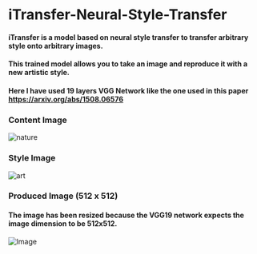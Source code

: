 # iTransfer-Neural-Style-Transfer
#### iTransfer is a model based on neural style transfer to transfer arbitrary style onto arbitrary images.
#### This trained model allows you to take an image and reproduce it with a new artistic style.
#### Here I have used 19 layers VGG Network like the one used in this paper https://arxiv.org/abs/1508.06576

### Content Image
![nature](https://user-images.githubusercontent.com/40026126/72504458-da15c900-3863-11ea-9108-d96b3d0c6b5d.jpg)

### Style Image
![art](https://user-images.githubusercontent.com/40026126/72504443-d4b87e80-3863-11ea-886a-2f564c3c4cad.jpg)

### Produced Image (512 x 512)
#### The image has been resized because the VGG19 network expects the image dimension to be 512x512.
![Image](https://user-images.githubusercontent.com/40026126/72504466-deda7d00-3863-11ea-9e1e-045aee739b5e.png)

